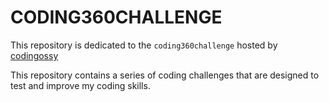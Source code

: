 # CODING360CHALLENGE

This repository is dedicated to the `coding360challenge` hosted by [codingossy](https://twitter.com/codingossy)

This repository contains a series of coding challenges that are designed to test and improve my coding skills.
